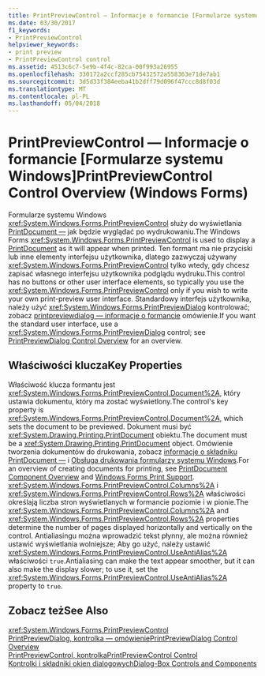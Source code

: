 ```yaml
---
title: PrintPreviewControl — Informacje o formancie [Formularze systemu Windows]
ms.date: 03/30/2017
f1_keywords:
- PrintPreviewControl
helpviewer_keywords:
- print preview
- PrintPreviewControl control
ms.assetid: 4513c6c7-5e9b-4f4c-82ca-00f993a26955
ms.openlocfilehash: 330172a2ccf285cb75432572a558363e71de7ab1
ms.sourcegitcommit: 3d5d33f384eeba41b2dff79d096f47ccc8d8f03d
ms.translationtype: MT
ms.contentlocale: pl-PL
ms.lasthandoff: 05/04/2018
---
```

# <a name="printpreviewcontrol-control-overview-windows-forms"></a><span data-ttu-id="6d000-102">PrintPreviewControl — Informacje o formancie [Formularze systemu Windows]</span><span class="sxs-lookup"><span data-stu-id="6d000-102">PrintPreviewControl Control Overview (Windows Forms)</span></span>
<span data-ttu-id="6d000-103">Formularze systemu Windows <xref:System.Windows.Forms.PrintPreviewControl> służy do wyświetlania [PrintDocument —](../../../../docs/framework/winforms/controls/printdocument-component-windows-forms.md) jak będzie wyglądać po wydrukowaniu.</span><span class="sxs-lookup"><span data-stu-id="6d000-103">The Windows Forms <xref:System.Windows.Forms.PrintPreviewControl> is used to display a [PrintDocument](../../../../docs/framework/winforms/controls/printdocument-component-windows-forms.md) as it will appear when printed.</span></span> <span data-ttu-id="6d000-104">Ten formant ma nie przyciski lub inne elementy interfejsu użytkownika, dlatego zazwyczaj używany <xref:System.Windows.Forms.PrintPreviewControl> tylko wtedy, gdy chcesz zapisać własnego interfejsu użytkownika podglądu wydruku.</span><span class="sxs-lookup"><span data-stu-id="6d000-104">This control has no buttons or other user interface elements, so typically you use the <xref:System.Windows.Forms.PrintPreviewControl> only if you wish to write your own print-preview user interface.</span></span> <span data-ttu-id="6d000-105">Standardowy interfejs użytkownika, należy użyć <xref:System.Windows.Forms.PrintPreviewDialog> kontrolować; zobacz [printpreviewdialog — informacje o formancie](../../../../docs/framework/winforms/controls/printpreviewdialog-control-overview-windows-forms.md) omówienie.</span><span class="sxs-lookup"><span data-stu-id="6d000-105">If you want the standard user interface, use a <xref:System.Windows.Forms.PrintPreviewDialog> control; see [PrintPreviewDialog Control Overview](../../../../docs/framework/winforms/controls/printpreviewdialog-control-overview-windows-forms.md) for an overview.</span></span>  
  
## <a name="key-properties"></a><span data-ttu-id="6d000-106">Właściwości klucza</span><span class="sxs-lookup"><span data-stu-id="6d000-106">Key Properties</span></span>  
 <span data-ttu-id="6d000-107">Właściwość klucza formantu jest <xref:System.Windows.Forms.PrintPreviewControl.Document%2A>, który ustawia dokumentu, który ma zostać wyświetlony.</span><span class="sxs-lookup"><span data-stu-id="6d000-107">The control's key property is <xref:System.Windows.Forms.PrintPreviewControl.Document%2A>, which sets the document to be previewed.</span></span> <span data-ttu-id="6d000-108">Dokument musi być <xref:System.Drawing.Printing.PrintDocument> obiektu.</span><span class="sxs-lookup"><span data-stu-id="6d000-108">The document must be a <xref:System.Drawing.Printing.PrintDocument> object.</span></span> <span data-ttu-id="6d000-109">Omówienie tworzenia dokumentów do drukowania, zobacz [informacje o składniku PrintDocument —](../../../../docs/framework/winforms/controls/printdocument-component-overview-windows-forms.md) i [Obsługa drukowania formularzy systemu Windows](../../../../docs/framework/winforms/advanced/windows-forms-print-support.md).</span><span class="sxs-lookup"><span data-stu-id="6d000-109">For an overview of creating documents for printing, see [PrintDocument Component Overview](../../../../docs/framework/winforms/controls/printdocument-component-overview-windows-forms.md) and [Windows Forms Print Support](../../../../docs/framework/winforms/advanced/windows-forms-print-support.md).</span></span> <span data-ttu-id="6d000-110"><xref:System.Windows.Forms.PrintPreviewControl.Columns%2A> i <xref:System.Windows.Forms.PrintPreviewControl.Rows%2A> właściwości określają liczba stron wyświetlanych w formancie poziomie i w pionie.</span><span class="sxs-lookup"><span data-stu-id="6d000-110">The <xref:System.Windows.Forms.PrintPreviewControl.Columns%2A> and <xref:System.Windows.Forms.PrintPreviewControl.Rows%2A> properties determine the number of pages displayed horizontally and vertically on the control.</span></span> <span data-ttu-id="6d000-111">Antialiasingu można wprowadzić tekst płynny, ale można również ustawić wyświetlania wolniejsze; Aby go użyć, należy ustawić <xref:System.Windows.Forms.PrintPreviewControl.UseAntiAlias%2A> właściwości `true`.</span><span class="sxs-lookup"><span data-stu-id="6d000-111">Antialiasing can make the text appear smoother, but it can also make the display slower; to use it, set the <xref:System.Windows.Forms.PrintPreviewControl.UseAntiAlias%2A> property to `true`.</span></span>  
  
## <a name="see-also"></a><span data-ttu-id="6d000-112">Zobacz też</span><span class="sxs-lookup"><span data-stu-id="6d000-112">See Also</span></span>  
 <xref:System.Windows.Forms.PrintPreviewControl>  
 [<span data-ttu-id="6d000-113">PrintPreviewDialog, kontrolka — omówienie</span><span class="sxs-lookup"><span data-stu-id="6d000-113">PrintPreviewDialog Control Overview</span></span>](../../../../docs/framework/winforms/controls/printpreviewdialog-control-overview-windows-forms.md)  
 [<span data-ttu-id="6d000-114">PrintPreviewControl, kontrolka</span><span class="sxs-lookup"><span data-stu-id="6d000-114">PrintPreviewControl Control</span></span>](../../../../docs/framework/winforms/controls/printpreviewcontrol-control-windows-forms.md)  
 [<span data-ttu-id="6d000-115">Kontrolki i składniki okien dialogowych</span><span class="sxs-lookup"><span data-stu-id="6d000-115">Dialog-Box Controls and Components</span></span>](../../../../docs/framework/winforms/controls/dialog-box-controls-and-components-windows-forms.md)
